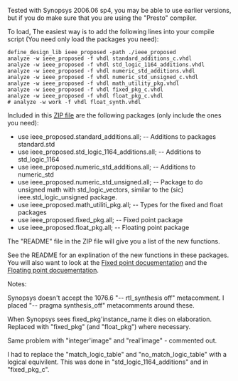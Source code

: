 Tested with Synopsys 2006.06 sp4, you may be able to use earlier
versions, but if you do make sure that you are using the "Presto"
compiler.

To load, The easiest way is to add the following lines into your compile
script (You need only load the packages you need):

    define_design_lib ieee_proposed -path ./ieee_proposed
    analyze -w ieee_proposed -f vhdl standard_additions_c.vhdl
    analyze -w ieee_proposed -f vhdl std_logic_1164_additions.vhdl
    analyze -w ieee_proposed -f vhdl numeric_std_additions.vhdl
    analyze -w ieee_proposed -f vhdl numeric_std_unsigned_c.vhdl
    analyze -w ieee_proposed -f vhdl math_utility_pkg.vhdl
    analyze -w ieee_proposed -f vhdl fixed_pkg_c.vhdl
    analyze -w ieee_proposed -f vhdl float_pkg_c.vhdl
    # analyze -w work -f vhdl float_synth.vhdl

Included in this [ZIP file](synopsys.zip) are the following packages
(only include the ones you need):

  - use ieee\_proposed.standard\_additions.all; -- Additions to packages
    standard.std
  - use ieee\_proposed.std\_logic\_1164\_additions.all; -- Additions to
    std\_logic\_1164
  - use ieee\_proposed.numeric\_std\_additions.all; -- Additions to
    numeric\_std
  - use ieee\_proposed.numeric\_std\_unsigned.all; -- Package to do
    unsigned math with std\_logic\_vectors, similar to the (sic)
    ieee.std\_logic\_unsigned package.
  - use ieee\_proposed.math\_utiliti\_pkg.all; -- Types for the fixed
    and float packages
  - use ieee\_proposed.fixed\_pkg.all; -- Fixed point package
  - use ieee\_proposed.float\_pkg.all; -- Floating point package

The "README" file in the ZIP file will give you a list of the new
functions.

See the README for an explination of the new functions in these
packages. You will also want to look at the [Fixed point
docuementation](http://www.vhdl.org/fphdl/Fixed_ug.pdf) and the
[Floating point docuementation](http://www.eda.org/fphdl/Float_ug.pdf).

Notes:

Synopsys doesn't accept the 1076.6 "-- rtl\_synthesis off" metacomment.
I placed "-- pragma synthesis\_off" metacomments around these.  

When Synopsys sees fixed\_pkg'instance\_name it dies on elaboration.
Replaced with "fixed\_pkg" (and "float\_pkg") where necessary.

Same problem with "integer'image" and "real'image" - commented out.

I had to replace the "match\_logic\_table" and "no\_match\_logic\_table"
with a logical equivilent. This was done in
"std\_logic\_1164\_additions" and in "fixed\_pkg\_c".
